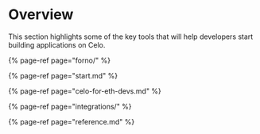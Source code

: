 # Overview

This section highlights some of the key tools that will help developers start building applications
on Celo.

{% page-ref page="forno/" %}

{% page-ref page="start.md" %}

{% page-ref page="celo-for-eth-devs.md" %}

{% page-ref page="integrations/" %}

{% page-ref page="reference.md" %}
